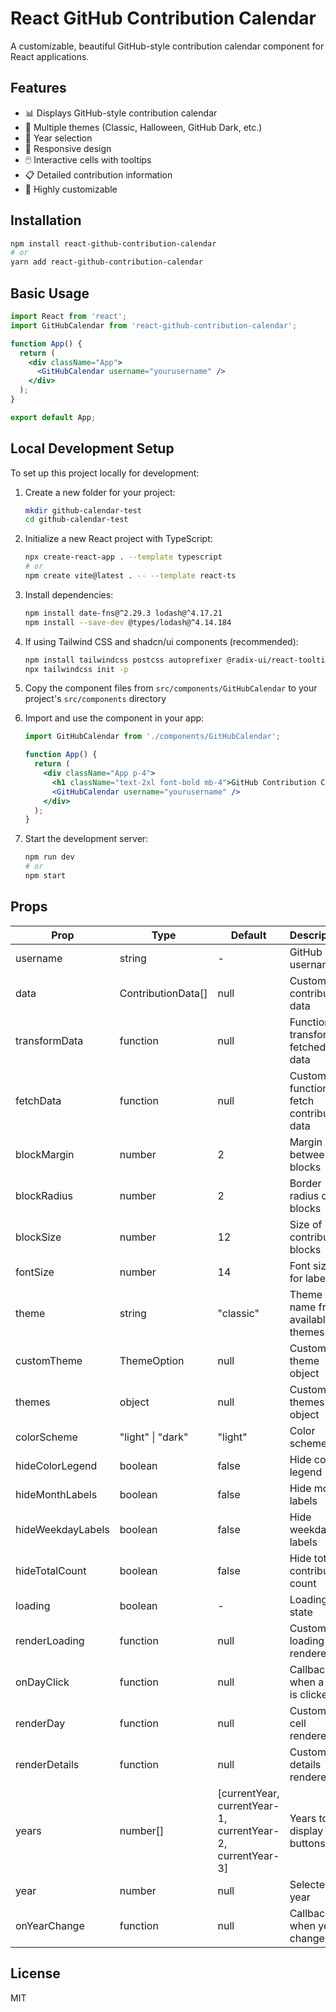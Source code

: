 
# React GitHub Contribution Calendar

A customizable, beautiful GitHub-style contribution calendar component for React applications.

## Features

- 📊 Displays GitHub-style contribution calendar
- 🎨 Multiple themes (Classic, Halloween, GitHub Dark, etc.)
- 🔄 Year selection
- 📱 Responsive design
- 🖱️ Interactive cells with tooltips
- 📋 Detailed contribution information
- 🧩 Highly customizable

## Installation

```bash
npm install react-github-contribution-calendar
# or
yarn add react-github-contribution-calendar
```

## Basic Usage

```jsx
import React from 'react';
import GitHubCalendar from 'react-github-contribution-calendar';

function App() {
  return (
    <div className="App">
      <GitHubCalendar username="yourusername" />
    </div>
  );
}

export default App;
```

## Local Development Setup

To set up this project locally for development:

1. Create a new folder for your project:
   ```bash
   mkdir github-calendar-test
   cd github-calendar-test
   ```

2. Initialize a new React project with TypeScript:
   ```bash
   npx create-react-app . --template typescript
   # or
   npm create vite@latest . -- --template react-ts
   ```

3. Install dependencies:
   ```bash
   npm install date-fns@^2.29.3 lodash@^4.17.21
   npm install --save-dev @types/lodash@^4.14.184
   ```

4. If using Tailwind CSS and shadcn/ui components (recommended):
   ```bash
   npm install tailwindcss postcss autoprefixer @radix-ui/react-tooltip
   npx tailwindcss init -p
   ```

5. Copy the component files from `src/components/GitHubCalendar` to your project's `src/components` directory

6. Import and use the component in your app:
   ```jsx
   import GitHubCalendar from './components/GitHubCalendar';
   
   function App() {
     return (
       <div className="App p-4">
         <h1 className="text-2xl font-bold mb-4">GitHub Contribution Calendar</h1>
         <GitHubCalendar username="yourusername" />
       </div>
     );
   }
   ```

7. Start the development server:
   ```bash
   npm run dev
   # or
   npm start
   ```

## Props

| Prop | Type | Default | Description |
|------|------|---------|-------------|
| username | string | - | GitHub username |
| data | ContributionData[] | null | Custom contribution data |
| transformData | function | null | Function to transform fetched data |
| fetchData | function | null | Custom function to fetch contribution data |
| blockMargin | number | 2 | Margin between blocks |
| blockRadius | number | 2 | Border radius of blocks |
| blockSize | number | 12 | Size of contribution blocks |
| fontSize | number | 14 | Font size for labels |
| theme | string | "classic" | Theme name from available themes |
| customTheme | ThemeOption | null | Custom theme object |
| themes | object | null | Custom themes object |
| colorScheme | "light" \| "dark" | "light" | Color scheme |
| hideColorLegend | boolean | false | Hide color legend |
| hideMonthLabels | boolean | false | Hide month labels |
| hideWeekdayLabels | boolean | false | Hide weekday labels |
| hideTotalCount | boolean | false | Hide total contribution count |
| loading | boolean | - | Loading state |
| renderLoading | function | null | Custom loading renderer |
| onDayClick | function | null | Callback when a day is clicked |
| renderDay | function | null | Custom day cell renderer |
| renderDetails | function | null | Custom details renderer |
| years | number[] | [currentYear, currentYear-1, currentYear-2, currentYear-3] | Years to display in buttons |
| year | number | null | Selected year |
| onYearChange | function | null | Callback when year changes |

## License

MIT
